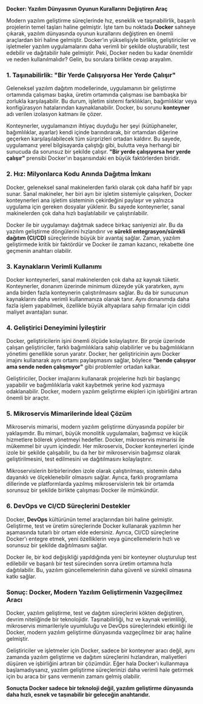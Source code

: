 **Docker: Yazılım Dünyasının Oyunun Kurallarını Değiştiren Araç**

Modern yazılım geliştirme süreçlerinde hız, esneklik ve taşınabilirlik, başarılı projelerin temel taşları haline gelmiştir. İşte tam bu noktada **Docker** sahneye çıkarak, yazılım dünyasında oyunun kurallarını değiştiren en önemli araçlardan biri haline gelmiştir. Docker’ın yükselişiyle birlikte, geliştiriciler ve işletmeler yazılım uygulamalarını daha verimli bir şekilde oluşturabilir, test edebilir ve dağıtabilir hale gelmiştir. Peki, Docker neden bu kadar önemlidir ve neden kullanılmalıdır? Gelin, bu sorulara birlikte cevap arayalım.

### 1. **Taşınabilirlik: "Bir Yerde Çalışıyorsa Her Yerde Çalışır"**

Geleneksel yazılım dağıtım modellerinde, uygulamanın bir geliştirme ortamında çalışması başka, üretim ortamında çalışması ise bambaşka bir zorlukla karşılaşabilir. Bu durum, işletim sistemi farklılıkları, bağımlılıklar veya konfigürasyon hatalarından kaynaklanabilir. Docker, bu sorunu **konteyner** adı verilen izolasyon katmanı ile çözer.

Konteynerler, uygulamanızın ihtiyaç duyduğu her şeyi (kütüphaneler, bağımlılıklar, ayarlar) kendi içinde barındırarak, bir ortamdan diğerine geçerken karşılaşılabilecek tüm sürprizleri ortadan kaldırır. Bu sayede, uygulamanız yerel bilgisayarda çalıştığı gibi, bulutta veya herhangi bir sunucuda da sorunsuz bir şekilde çalışır. **"Bir yerde çalışıyorsa her yerde çalışır"** prensibi Docker'ın başarısındaki en büyük faktörlerden biridir.

### 2. **Hız: Milyonlarca Kodu Anında Dağıtma İmkanı**

Docker, geleneksel sanal makinelerden farklı olarak çok daha hafif bir yapı sunar. Sanal makineler, her biri ayrı bir işletim sistemiyle çalışırken, Docker konteynerleri ana işletim sisteminin çekirdeğini paylaşır ve yalnızca uygulama için gereken dosyalar yüklenir. Bu sayede konteynerler, sanal makinelerden çok daha hızlı başlatılabilir ve çalıştırılabilir.

Docker ile bir uygulamayı dağıtmak sadece birkaç saniyenizi alır. Bu da yazılım geliştirme döngülerini hızlandırır ve **sürekli entegrasyon/sürekli dağıtım (CI/CD)** süreçlerinde büyük bir avantaj sağlar. Zaman, yazılım geliştirmede kritik bir faktördür ve Docker ile zaman kazancı, rekabette öne geçmenin anahtarı olabilir.

### 3. **Kaynakların Verimli Kullanımı**

Docker konteynerleri, sanal makinelerden çok daha az kaynak tüketir. Konteynerler, donanım üzerinde minimum düzeyde yük yaratırken, aynı anda birden fazla konteynerin çalıştırılmasını sağlar. Bu da bir sunucunun kaynaklarını daha verimli kullanmanıza olanak tanır. Aynı donanımda daha fazla işlem yapabilmek, özellikle büyük altyapılara sahip firmalar için ciddi maliyet avantajları sunar.

### 4. **Geliştirici Deneyimini İyileştirir**

Docker, geliştiricilerin işini önemli ölçüde kolaylaştırır. Bir proje üzerinde çalışan geliştiriciler, farklı bağımlılıklara sahip olabilirler ve bu bağımlılıkların yönetimi genellikle sorun yaratır. Docker, her geliştiricinin aynı Docker imajını kullanarak aynı ortamı paylaşmasını sağlar, böylece **"bende çalışıyor ama sende neden çalışmıyor"** gibi problemler ortadan kalkar.

Geliştiriciler, Docker imajlarını kullanarak projelerine hızlı bir başlangıç yapabilir ve bağımlılıklarla vakit kaybetmek yerine kod yazmaya odaklanabilir. Docker, modern yazılım geliştirme ekipleri için işbirliğini artıran önemli bir araçtır.

### 5. **Mikroservis Mimarilerinde İdeal Çözüm**

Mikroservis mimarisi, modern yazılım geliştirme dünyasında popüler bir yaklaşımdır. Bu mimari, büyük monolitik uygulamaları, bağımsız ve küçük hizmetlere bölerek yönetmeyi hedefler. Docker, mikroservis mimarisi ile mükemmel bir uyum içindedir. Her mikroservis, Docker konteynerleri içinde izole bir şekilde çalışabilir, bu da her bir mikroservisin bağımsız olarak geliştirilmesini, test edilmesini ve dağıtılmasını kolaylaştırır.

Mikroservislerin birbirlerinden izole olarak çalıştırılması, sistemin daha dayanıklı ve ölçeklenebilir olmasını sağlar. Ayrıca, farklı programlama dillerinde ve platformlarda yazılmış mikroservislerin tek bir ortamda sorunsuz bir şekilde birlikte çalışması Docker ile mümkündür.

### 6. **DevOps ve CI/CD Süreçlerini Destekler**

Docker, **DevOps** kültürünün temel araçlarından biri haline gelmiştir. Geliştirme, test ve üretim süreçlerinde Docker kullanarak yazılımın her aşamasında tutarlı bir ortam elde edersiniz. Ayrıca, CI/CD süreçlerine Docker'ı entegre etmek, yeni özelliklerin veya güncellemelerin hızlı ve sorunsuz bir şekilde dağıtılmasını sağlar.

Docker ile, bir kod değişikliği yapıldığında yeni bir konteyner oluşturulup test edilebilir ve başarılı bir test sürecinden sonra üretim ortamına hızla dağıtılabilir. Bu, yazılım güncellemelerinin daha güvenli ve sürekli olmasına katkı sağlar.

### Sonuç: Docker, Modern Yazılım Geliştirmenin Vazgeçilmez Aracı

Docker, yazılım geliştirme, test ve dağıtım süreçlerini kökten değiştiren, devrim niteliğinde bir teknolojidir. Taşınabilirliği, hız ve kaynak verimliliği, mikroservis mimarileriyle uyumluluğu ve DevOps süreçlerindeki etkinliği ile Docker, modern yazılım geliştirme dünyasında vazgeçilmez bir araç haline gelmiştir.

Geliştiriciler ve işletmeler için Docker, sadece bir konteyner aracı değil, aynı zamanda yazılım geliştirme ve dağıtım süreçlerini hızlandıran, maliyetleri düşüren ve işbirliğini artıran bir çözümdür. Eğer hala Docker'ı kullanmaya başlamadıysanız, yazılım geliştirme süreçlerinizi daha verimli hale getirmek için bu araca bir şans vermenin zamanı gelmiş olabilir.

**Sonuçta Docker sadece bir teknoloji değil, yazılım geliştirme dünyasında daha hızlı, esnek ve taşınabilir bir geleceğin anahtarıdır.**
